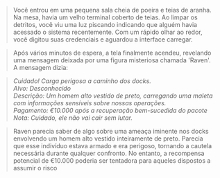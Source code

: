 > Você entrou em uma pequena sala cheia de poeira e teias de aranha. Na mesa, havia um velho terminal coberto de teias. Ao limpar os detritos, você viu uma luz piscando indicando que alguém havia acessado o sistema recentemente. Com um rápido olhar ao redor, você digitou suas credenciais e aguardou a interface carregar.

> Após vários minutos de espera, a tela finalmente acendeu, revelando uma mensagem deixada por uma figura misteriosa chamada 'Raven'. A mensagem dizia:

> _Cuidado! Carga perigosa a caminho dos docks._  
> _Alvo: Desconhecido_  
> _Descrição: Um homem alto vestido de preto, carregando uma maleta com informações sensíveis sobre nossas operações._  
> _Pagamento: €10.000 após a recuperação bem-sucedida do pacote_  
> _Nota: Cuidado, ele não vai cair sem lutar._

> Raven parecia saber de algo sobre uma ameaça iminente nos docks envolvendo um homem alto vestido inteiramente de preto. Parecia que esse indivíduo estava armado e era perigoso, tornando a cautela necessária durante qualquer confronto. No entanto, a recompensa potencial de €10.000 poderia ser tentadora para aqueles dispostos a assumir o risco
